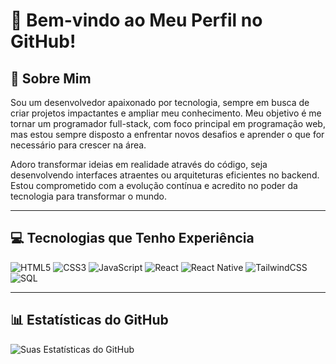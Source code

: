 # 👋 Bem-vindo ao Meu Perfil no GitHub!

## 🌟 Sobre Mim  
Sou um desenvolvedor apaixonado por tecnologia, sempre em busca de criar projetos impactantes e ampliar meu conhecimento. Meu objetivo é me tornar um programador full-stack, com foco principal em programação web, mas estou sempre disposto a enfrentar novos desafios e aprender o que for necessário para crescer na área.  

Adoro transformar ideias em realidade através do código, seja desenvolvendo interfaces atraentes ou arquiteturas eficientes no backend. Estou comprometido com a evolução contínua e acredito no poder da tecnologia para transformar o mundo.  

---

## 💻 Tecnologias que Tenho Experiência

![HTML5](https://img.shields.io/badge/-HTML5-E34F26?style=flat-square&logo=html5&logoColor=white)
![CSS3](https://img.shields.io/badge/-CSS3-1572B6?style=flat-square&logo=css3&logoColor=white)
![JavaScript](https://img.shields.io/badge/-JavaScript-F7DF1E?style=flat-square&logo=javascript&logoColor=black)
![React](https://img.shields.io/badge/-React-61DAFB?style=flat-square&logo=react&logoColor=black)
![React Native](https://img.shields.io/badge/-React%20Native-61DAFB?style=flat-square&logo=react&logoColor=black)
![TailwindCSS](https://img.shields.io/badge/-TailwindCSS-06B6D4?style=flat-square&logo=tailwindcss&logoColor=white)
![SQL](https://img.shields.io/badge/-SQL-4479A1?style=flat-square&logo=postgresql&logoColor=white)


---

## 📊 Estatísticas do GitHub
![Suas Estatísticas do GitHub](https://github-readme-stats.vercel.app/api?username=Pedro-Bertin&show_icons=true&theme=radical)
